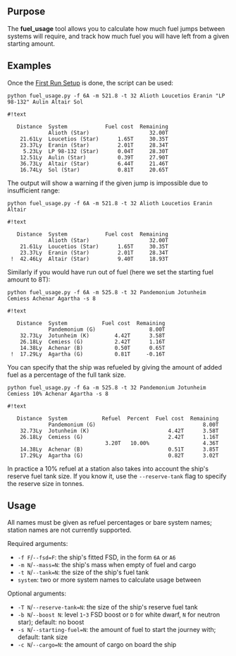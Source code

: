 ## Purpose ##
The **fuel_usage** tool allows you to calculate how much fuel jumps between systems will require, and track how much fuel you will have left from a given starting amount.

## Examples ##
Once the [First Run Setup](firstrun.md) is done, the script can be used:

`python fuel_usage.py -f 6A -m 521.8 -t 32 Alioth Loucetios Eranin "LP 98-132" Aulin Altair Sol`

```
#!text

   Distance  System            Fuel cost  Remaining  
             Alioth (Star)                   32.00T  
    21.61Ly  Loucetios (Star)      1.65T     30.35T  
    23.37Ly  Eranin (Star)         2.01T     28.34T  
     5.23Ly  LP 98-132 (Star)      0.04T     28.30T  
    12.51Ly  Aulin (Star)          0.39T     27.90T  
    36.73Ly  Altair (Star)         6.44T     21.46T  
    16.74Ly  Sol (Star)            0.81T     20.65T  
```

The output will show a warning if the given jump is impossible due to insufficient range:

`python fuel_usage.py -f 6A -m 521.8 -t 32 Alioth Loucetios Eranin Altair`

```
#!text

   Distance  System            Fuel cost  Remaining  
             Alioth (Star)                   32.00T  
    21.61Ly  Loucetios (Star)      1.65T     30.35T  
    23.37Ly  Eranin (Star)         2.01T     28.34T  
 !  42.46Ly  Altair (Star)         9.40T     18.93T  
```

Similarly if you would have run out of fuel (here we set the starting fuel amount to 8T):

`python fuel_usage.py -f 6A -m 525.8 -t 32 Pandemonium Jotunheim Cemiess Achenar Agartha -s 8`

```
#!text

   Distance  System           Fuel cost  Remaining  
             Pandemonium (G)                 8.00T  
    32.73Ly  Jotunheim (K)        4.42T      3.58T  
    26.18Ly  Cemiess (G)          2.42T      1.16T  
    14.38Ly  Achenar (B)          0.50T      0.65T  
 !  17.29Ly  Agartha (G)          0.81T     -0.16T  
```

You can specify that the ship was refueled by giving the amount of added fuel as a percentage of the full tank size.

`python fuel_usage.py -f 6a -m 525.8 -t 32 Pandemonium Jotunheim Cemiess 10% Achenar Agartha -s 8`

```
#!text

   Distance  System           Refuel  Percent  Fuel cost  Remaining  
             Pandemonium (G)                                  8.00T  
    32.73Ly  Jotunheim (K)                         4.42T      3.58T  
    26.18Ly  Cemiess (G)                           2.42T      1.16T  
                               3.20T   10.00%                 4.36T  
    14.38Ly  Achenar (B)                           0.51T      3.85T  
    17.29Ly  Agartha (G)                           0.82T      3.02T  
```

In practice a 10% refuel at a station also takes into account the ship's reserve fuel tank size.  If you know it, use the `--reserve-tank` flag to specify the reserve size in tonnes.

## Usage ##
All names must be given as refuel percentages or bare system names; station names are not currently supported.

Required arguments:

* `-f F`/`--fsd=F`: the ship's fitted FSD, in the form `6A` or `A6`
* `-m N`/`--mass=N`: the ship's mass when empty of fuel and cargo
* `-t N`/`--tank=N`: the size of the ship's fuel tank
* `system`: two or more system names to calculate usage between

Optional arguments:

* `-T N`/`--reserve-tank=N`: the size of the ship's reserve fuel tank
* `-b N`/`--boost N`: level `1`-`3` FSD boost or `D` for white dwarf, `N` for neutron star); default: no boost
* `-s N`/`--starting-fuel=N`: the amount of fuel to start the journey with; default: tank size
* `-c N`/`--cargo=N`: the amount of cargo on board the ship
